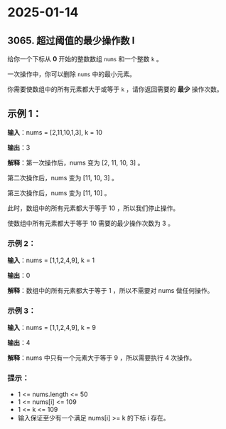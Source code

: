 # 2025-01-14

## 3065. 超过阈值的最少操作数 I

给你一个下标从 **0** 开始的整数数组 `nums` 和一个整数 `k` 。

一次操作中，你可以删除 `nums` 中的最小元素。

你需要使数组中的所有元素都大于或等于 `k` ，请你返回需要的 **最少** 操作次数。



## 示例 1：

**输入**：nums = [2,11,10,1,3], k = 10

**输出**：3

**解释**：第一次操作后，nums 变为 [2, 11, 10, 3] 。

第二次操作后，nums 变为 [11, 10, 3] 。

第三次操作后，nums 变为 [11, 10] 。

此时，数组中的所有元素都大于等于 10 ，所以我们停止操作。

使数组中所有元素都大于等于 10 需要的最少操作次数为 3 。


### 示例 2：

**输入**：nums = [1,1,2,4,9], k = 1

**输出**：0

**解释**：数组中的所有元素都大于等于 1 ，所以不需要对 nums 做任何操作。

### 示例 3：

**输入**：nums = [1,1,2,4,9], k = 9

**输出**：4

**解释**：nums 中只有一个元素大于等于 9 ，所以需要执行 4 次操作。


### 提示：

- 1 <= nums.length <= 50
- 1 <= nums[i] <= 109
- 1 <= k <= 109
- 输入保证至少有一个满足 nums[i] >= k 的下标 i 存在。
